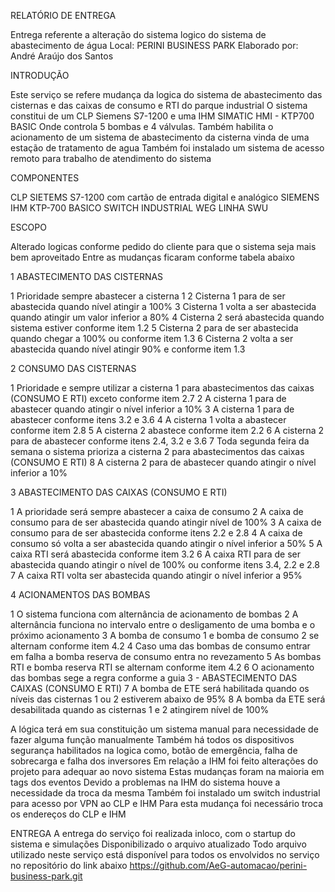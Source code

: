 


RELATÓRIO DE ENTREGA

Entrega referente a alteração do sistema logico do sistema de abastecimento de água
Local: PERINI BUSINESS PARK
Elaborado por: André Araújo dos Santos

INTRODUÇÃO

Este serviço se refere mudança da logica do sistema de abastecimento das cisternas e das caixas de consumo e RTI do parque industrial
O sistema constitui de um CLP Siemens S7-1200 e uma IHM SIMATIC HMI - KTP700 BASIC
Onde controla 5 bombas e 4 válvulas. Também habilita o acionamento de um sistema de abastecimento da cisterna vinda de uma estação de tratamento de agua
Também foi instalado um sistema de acesso remoto para trabalho de atendimento do sistema

COMPONENTES

CLP SIETEMS S7-1200 com cartão de entrada digital e analógico
SIEMENS IHM KTP-700 BASICO
SWITCH INDUSTRIAL WEG LINHA SWU

ESCOPO

Alterado logicas conforme pedido do cliente para que o sistema seja mais bem aproveitado
Entre as mudanças ficaram conforme tabela abaixo

1 ABASTECIMENTO DAS CISTERNAS

1 Prioridade sempre abastecer a cisterna 1
2 Cisterna 1 para de ser abastecida quando nível atingir a 100%
3 Cisterna 1 volta a ser abastecida quando atingir um valor inferior a 80%
4 Cisterna 2 será abastecida quando sistema estiver conforme item 1.2
5 Cisterna 2 para de ser abastecida quando chegar a 100% ou conforme item 1.3
6 Cisterna 2 volta a ser abastecida quando nível atingir 90% e conforme item 1.3

2 CONSUMO DAS CISTERNAS

1 Prioridade e sempre utilizar a cisterna 1 para abastecimentos das caixas (CONSUMO E RTI) exceto conforme item 2.7
2 A cisterna 1 para de abastecer quando atingir o nível inferior a 10%
3 A cisterna 1 para de abastecer conforme itens 3.2 e 3.6
4 A cisterna 1 volta a abastecer conforme item 2.8
5 A cisterna 2 abastece conforme item 2.2
6 A cisterna 2 para de abastecer conforme itens 2.4, 3.2 e 3.6
7 Toda segunda feira da semana o sistema prioriza a cisterna 2 para abastecimentos das caixas (CONSUMO E RTI)
8 A cisterna 2 para de abastecer quando atingir o nível inferior a 10%

3 ABASTECIMENTO DAS CAIXAS (CONSUMO E RTI)

1 A prioridade será sempre abastecer a caixa de consumo
2 A caixa de consumo para de ser abastecida quando atingir nível de 100%
3 A caixa de consumo para de ser abastecida conforme itens 2.2 e 2.8
4 A caixa de consumo só volta a ser abastecida quando atingir o nível inferior a 50%
5 A caixa RTI será abastecida conforme item 3.2 
6 A caixa RTI para de ser abastecida quando atingir o nível de 100% ou conforme itens 3.4, 2.2 e 2.8
7 A caixa RTI volta ser abastecida quando atingir o nível inferior a 95%

4 ACIONAMENTOS DAS BOMBAS

1 O sistema funciona com alternância de acionamento de bombas
2 A alternância funciona no intervalo entre o desligamento de uma bomba e o próximo acionamento
3 A bomba de consumo 1 e bomba de consumo 2 se alternam conforme item 4.2
4 Caso uma das bombas de consumo entrar em falha a bomba reserva de consumo entra no revezamento
5 As bombas RTI e bomba reserva RTI se alternam conforme item 4.2
6 O acionamento das bombas sege a regra conforme a guia 3 - ABASTECIMENTO DAS CAIXAS (CONSUMO E RTI)
7 A bomba de ETE será habilitada quando os níveis das cisternas 1 ou 2 estiverem abaixo de 95%
8 A bomba da ETE será desabilitada quando as cisternas 1 e 2 atingirem nível de 100%


A lógica terá em sua constituição um sistema manual para necessidade de fazer alguma função manualmente
Também há todos os dispositivos segurança habilitados na logica como, botão de emergência, falha de sobrecarga e falha dos inversores
Em relação a IHM foi feito alterações do projeto para adequar ao novo sistema
Estas mudanças foram na maioria em tags dos eventos
Devido a problemas na IHM do sistema houve a necessidade da troca da mesma
Também foi instalado um switch industrial para acesso por VPN ao CLP e IHM
Para esta mudança foi necessário troca os endereços do CLP e IHM

ENTREGA
A entrega do serviço foi realizada inloco, com o startup do sistema e simulações
Disponibilizado o arquivo atualizado
Todo arquivo utilizado neste serviço está disponível para todos os envolvidos no serviço no repositório do link abaixo
https://github.com/AeG-automacao/perini-business-park.git
